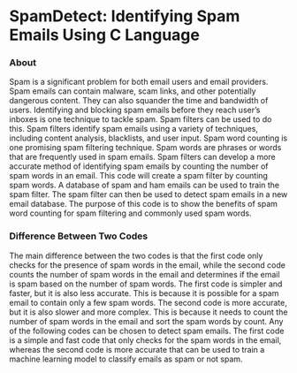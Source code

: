 # SpamDetect: Identifying Spam Emails Using C Language


### About

Spam is a significant problem for both email users and email providers. Spam emails can contain malware, scam links, and other potentially dangerous content. They can also squander the time and bandwidth of users. Identifying and blocking spam emails before they reach user’s inboxes is one technique to tackle spam. Spam filters can be used to do this. Spam filters identify spam emails using a variety of techniques, including content analysis, blacklists, and user input.
Spam word counting is one promising spam filtering technique. Spam words are phrases or words that are frequently used in spam emails. Spam filters can develop a more accurate method of identifying spam emails by counting the number of spam words in an email.
This code will create a spam filter by counting spam words. A database of spam and ham emails can be used to train the spam filter. The spam filter can then be used to detect spam emails in a new email database. The purpose of this code is to show the benefits of spam word counting for spam filtering and commonly used spam words.

### Difference Between Two Codes

The main difference between the two codes is that the first code only checks for the presence of spam words in the email, while the second code counts the number of spam words in the email and determines if the email is spam based on the number of spam words.
The first code is simpler and faster, but it is also less accurate. This is because it is possible for a spam email to contain only a few spam words. The second code is more accurate, but it is also slower and more complex. This is because it needs to count the number of spam words in the email and sort the spam words by count.
Any of the following codes can be chosen to detect spam emails. The first code is a simple and fast code that only checks for the spam words in the email, whereas the second code is more accurate that can be used to train a machine learning model to classify emails as spam or not spam.
